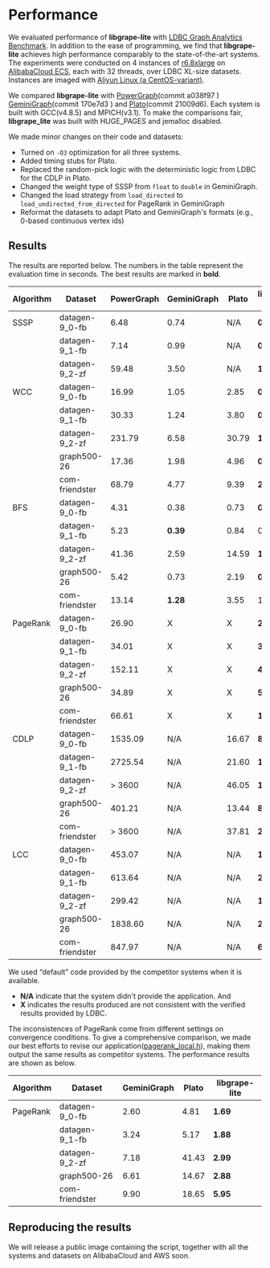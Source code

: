 # Performance

We evaluated performance of **libgrape-lite** with [LDBC Graph Analytics Benchmark](http://graphalytics.org/). In addition to the ease of programming, we find that **libgrape-lite** achieves high performance comparably to the state-of-the-art systems. The experiments were conducted on 4 instances of [r6.8xlarge](https://www.alibabacloud.com/help/doc-detail/25378.htm#d12e563) on [AlibabaCloud ECS](https://www.alibabacloud.com/product/ecs), each with 32 threads, over LDBC XL-size datasets. Instances are imaged with [Aliyun Linux (a CentOS-variant)](https://www.alibabacloud.com/help/doc-detail/111881.htm).

We compared **libgrape-lite** with [PowerGraph](https://github.com/jegonzal/PowerGraph)(commit a038f97
) [GeminiGraph](https://github.com/thu-pacman/GeminiGraph)(commit 170e7d3
) and [Plato](https://github.com/Tencent/plato)(commit 21009d6). Each system is built with GCC(v4.8.5) and MPICH(v3.1). To make the comparisons fair, **libgrape_lite** was built with HUGE_PAGES and jemalloc disabled.

We made minor changes on their code and datasets:
- Turned on `-O3` optimization for all three systems.
- Added timing stubs for Plato.
- Replaced the random-pick logic with the deterministic logic from LDBC for the CDLP in Plato.
- Changed the weight type of SSSP from `float` to `double` in GeminiGraph.
- Changed the load strategy from `load_directed` to `load_undirected_from_directed` for PageRank in GeminiGraph
- Reformat the datasets to adapt Plato and GeminiGraph's formats (e.g., 0-based continuous vertex ids)

## Results
The results are reported below. The numbers in the table represent the evaluation time in seconds. 
The best results are marked in **bold**.

| Algorithm |     Dataset    |      PowerGraph     |     GeminiGraph     |      Plato      |     libgrape-lite     |
|-----------|----------------|---------------------|---------------------|-----------------|-----------------------|
|    SSSP   | datagen-9_0-fb |        6.48         |        0.74         |  N/A  |        **0.52**           |
|           | datagen-9_1-fb |        7.14         |        0.99         |  N/A  |        **0.62**           |
|           | datagen-9_2-zf |        59.48        |        3.50         |  N/A  |        **1.85**           |
|    WCC    | datagen-9_0-fb |        16.99        |        1.05         |       2.85      |        **0.52**           |
|           | datagen-9_1-fb |        30.33        |        1.24         |       3.80      |        **0.60**           |
|           | datagen-9_2-zf |        231.79       |        6.58         |       30.79     |        **1.77**           |
|           | graph500-26    |        17.36       |        1.98         |       4.96      |        **0.90**           |
|           | com-friendster |        68.79       |        4.77         |       9.39      |        **2.40**           |
|    BFS    | datagen-9_0-fb |        4.31         |        0.38         |      0.73       |        **0.31**           |
|           | datagen-9_1-fb |        5.23         |        **0.39**         |      0.84       |        0.42           |
|           | datagen-9_2-zf |        41.36        |        2.59         |      14.59      |        **1.47**           |
|           | graph500-26    |        5.42         |        0.73         |      2.19       |        **0.60**           |
|           | com-friendster |        13.14        |        **1.28**         |      3.55       |        1.40           |
|  PageRank | datagen-9_0-fb |        26.90        |  X    |      X   |    **2.72**    |
|           | datagen-9_1-fb |        34.01        |  X    |      X   |    **3.25**    |
|           | datagen-9_2-zf |        152.11       |  X    |      X   |    **4.16**    |
|           | graph500-26    |        34.89        |  X    |      X   |    **5.84**    |
|           | com-friendster |        66.61        |  X    |      X   |    **11.96**    |
|    CDLP   | datagen-9_0-fb |        1535.09      |  N/A    |     16.67   |    **8.49**    |
|           | datagen-9_1-fb |        2725.54      |  N/A    |     21.60   |    **10.78**   |
|           | datagen-9_2-zf |        > 3600       |  N/A    |     46.05   |    **17.17**   |
|           | graph500-26    |        401.21       |  N/A    |     13.44   |    **8.50**    |
|           | com-friendster |        > 3600       |  N/A    |     37.81   |    **20.17**   |
|    LCC    | datagen-9_0-fb |        453.07       |      N/A            |      N/A      |         **16.53**       |
|           | datagen-9_1-fb |        613.64       |      N/A            |      N/A      |         **20.83**       |
|           | datagen-9_2-zf |        299.42       |      N/A            |      N/A      |         **19.81**       |
|           | graph500-26    |        1838.60      |      N/A            |      N/A      |         **232.50**      |
|           | com-friendster |        847.97       |      N/A            |      N/A      |         **68.52**       |


We used “default” code provided by the competitor systems when it is available. 
- **N/A** indicate that the system didn't provide the application. And
- **X**  indicates the results produced are not consistent with the verified results provided by LDBC.

The inconsistences of PageRank come from different settings on convergence conditions. 
To give a comprehensive comparison, we made our best efforts to revise our application([pagerank_local.h](examples/analytical_apps/pagerank/pagerank_local.h)), making them output the same results as competitor systems.
The performance results are shown as below. 

| Algorithm |     Dataset    |     GeminiGraph     |        Plato        | libgrape-lite   |
|-----------|----------------|---------------------|---------------------|---------------------|
|  PageRank | datagen-9_0-fb |        2.60         |        4.81         |      **1.69**       |
|           | datagen-9_1-fb |        3.24         |        5.17         |      **1.88**       |
|           | datagen-9_2-zf |        7.18         |        41.43        |      **2.99**       |
|           | graph500-26    |        6.61         |        14.67        |      **2.88**       |
|           | com-friendster |        9.90         |        18.65        |      **5.95**       |


## Reproducing the results

We will release a public image containing the script, together with all the systems and datasets on AlibabaCloud and AWS soon.
